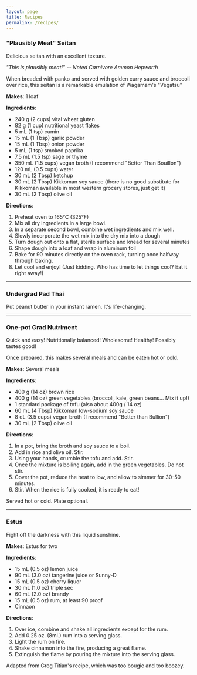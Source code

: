 ```yaml
---
layout: page
title: Recipes
permalink: /recipes/
---
```


### "Plausibly Meat" Seitan

Delicious seitan with an excellent texture.

_"This is plausibly meat!" -- Noted Carnivore Ammon Hepworth_

When breaded with panko and served with golden curry sauce and broccoli over rice, this seitan is a remarkable emulation of Wagamam's "Vegatsu"

**Makes**: 1 loaf

**Ingredients**:
* 240 g (2 cups) vital wheat gluten
* 82 g (1 cup) nutritional yeast flakes
* 5 mL (1 tsp) cumin
* 15 mL (1 Tbsp) garlic powder
* 15 mL (1 Tbsp) onion powder
* 5 mL (1 tsp) smoked paprika
* 7.5 mL (1.5 tsp) sage or thyme
* 350 mL (1.5 cups) vegan broth (I recommend "Better Than Bouillon")
* 120 mL (0.5 cups) water
* 30 mL (2 Tbsp) ketchup
* 30 mL (2 Tbsp) Kikkoman soy sauce (there is no good substitute for Kikkoman available in most western grocery stores, just get it) 
* 30 mL (2 Tbsp) olive oil

**Directions**:
1. Preheat oven to 165°C (325°F)
2. Mix all dry ingredients in a large bowl.  
3. In a separate second bowl, combine wet ingredients and mix well.  
4. Slowly incorporate the wet mix into the dry mix into a dough  
5. Turn dough out onto a flat, sterile surface and knead for several minutes  
6. Shape dough into a loaf and wrap in aluminum foil  
7. Bake for 90 minutes directly on the oven rack, turning once halfway through baking.  
8. Let cool and enjoy! (Just kidding. Who has time to let things cool? Eat it right away!)  

---

### Undergrad Pad Thai

Put peanut butter in your instant ramen. It's life-changing.

---

### One-pot Grad Nutriment

Quick and easy! Nutritionally balanced! Wholesome! Healthy! Possibly tastes good!

Once prepared, this makes several meals and can be eaten hot or cold. 

**Makes**: Several meals

**Ingredients**: 

* 400 g (14 oz) brown rice
* 400 g (14 oz) green vegetables (broccoli, kale, green beans... Mix it up!)
* 1 standard package of tofu (also about 400g / 14 oz)
* 60 mL (4 Tbsp) Kikkoman low-sodium soy sauce
* 8 dL (3.5 cups) vegan broth (I recommend "Better than Bullion")
* 30 mL (2 Tbsp) olive oil

**Directions**:

1. In a pot, bring the broth and soy sauce to a boil.
2. Add in rice and olive oil. Stir.
3. Using your hands, crumble the tofu and add. Stir.
4. Once the mixture is boiling again, add in the green vegetables. Do not stir.
5. Cover the pot, reduce the heat to low, and allow to simmer for 30-50 minutes.
6. Stir. When the rice is fully cooked, it is ready to eat!

Served hot or cold. Plate optional. 

---

### Estus

Fight off the darkness with this liquid sunshine. 

**Makes**: Estus for two

**Ingredients**:
* 15 mL (0.5 oz) lemon juice
* 90 mL (3.0 oz) tangerine juice or Sunny-D
* 15 mL (0.5 oz) cherry liquor
* 30 mL (1.0 oz) triple sec
* 60 mL (2.0 oz) brandy
* 15 mL (0.5 oz) rum, at least 90 proof
* Cinnaon


**Directions**:
1. Over ice, combine and shake all ingredients except for the rum.
2. Add 0.25 oz. (8ml.) rum into a serving glass.
3. Light the rum on fire.
4. Shake cinnamon into the fire, producing a great flame.
5. Extinguish the flame by pouring the mixture into the serving glass.

Adapted from Greg Titian's recipe, which was too bougie and too boozey.
